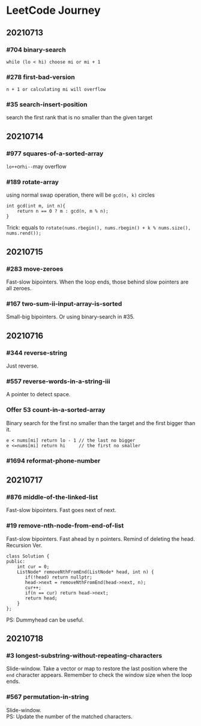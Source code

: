 # LeetCode Journey

## 20210713

### #704 binary-search

`while (lo < hi) choose mi or mi + 1`

### #278 first-bad-version

`n + 1 or calculating mi will overflow`

### #35 search-insert-position

search the first rank that is no smaller than the given target

## 20210714

### #977 squares-of-a-sorted-array

`lo++`or`hi--`may overflow

### #189 rotate-array

using normal swap operation, there will be `gcd(n, k)` circles

```
int gcd(int m, int n){
    return n == 0 ? m : gcd(n, m % n);
}
```

Trick: equals to `rotate(nums.rbegin(), nums.rbegin() + k % nums.size(), nums.rend());`

## 20210715

### #283 move-zeroes

Fast-slow bipointers. When the loop ends, those behind slow pointers are all zeroes.

### #167 two-sum-ii-input-array-is-sorted

Small-big bipointers. Or using binary-search in #35.

## 20210716

### #344 reverse-string

Just reverse.

### #557 reverse-words-in-a-string-iii

A pointer to detect space.

### Offer 53 count-in-a-sorted-array

Binary search for the first no smaller than the target and the first bigger than it.

```
e < nums[mi] return lo - 1 // the last no bigger
e <=nums[mi] return hi     // the first no smaller
```

### #1694 reformat-phone-number

## 20210717

### #876 middle-of-the-linked-list

Fast-slow bipointers. Fast goes next of next.

### #19 remove-nth-node-from-end-of-list

Fast-slow bipointers. Fast ahead by n pointers. Remind of deleting the head.\
Recursion Ver.

```
class Solution {
public:
    int cur = 0;
    ListNode* removeNthFromEnd(ListNode* head, int n) {
       if(!head) return nullptr;
       head->next = removeNthFromEnd(head->next, n);
       cur++;
       if(n == cur) return head->next;
       return head;
    }
};
```

PS: Dummyhead can be useful.

## 20210718

### #3 longest-substring-without-repeating-characters

Slide-window. Take a vector or map to restore the last position where the `end` character appears. Remember to check the window size when the loop ends.

### #567 permutation-in-string

Slide-window.\
PS: Update the number of the matched characters.
